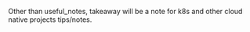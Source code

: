 Other than useful_notes, takeaway will be a note for k8s and other cloud native projects tips/notes.

